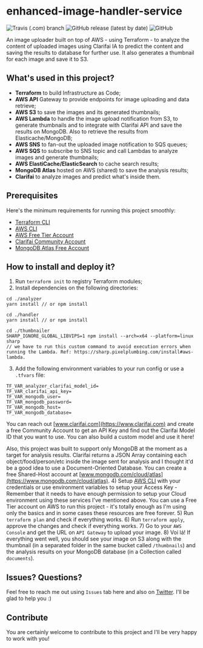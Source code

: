 # enhanced-image-handler-service
![Travis (.com) branch](https://img.shields.io/travis/com/viniciusls/enhanced-image-handler-service/main)
![GitHub release (latest by date)](https://img.shields.io/github/v/release/viniciusls/enhanced-image-handler-service)
![GitHub](https://img.shields.io/github/license/viniciusls/enhanced-image-handler-service)

An image uploader built on top of AWS - using Terraform - to analyze the content of uploaded images using 
Clarifai IA to predict the content and saving the results to database for further use. It also generates a thumbnail 
for each image and save it to S3.

## What's used in this project?
- **Terraform** to build Infrastructure as Code;
- **AWS API** Gateway to provide endpoints for image uploading and data retrieve;
- **AWS S3** to save the images and its generated thumbnails;
- **AWS Lambda** to handle the image upload notification from S3, to generate thumbnails and to integrate with Clarifai API
and save the results on MongoDB. Also to retrieve the results from Elasticache/MongoDB;
- **AWS SNS** to fan-out the uploaded image notification to SQS queues;
- **AWS SQS** to subscribe to SNS topic and call Lambdas to analyze images and generate thumbnails;
- **AWS ElastiCache/ElasticSearch** to cache search results;
- **MongoDB Atlas** hosted on AWS (shared) to save the analysis results;
- **Clarifai** to analyze images and predict what's inside them.

## Prerequisites
Here's the minimum requirements for running this project smoothly:
- [Terraform CLI](https://www.terraform.io/downloads.html)
- [AWS CLI](https://aws.amazon.com/pt/cli/)
- [AWS Free Tier Account](https://aws.amazon.com/pt/free/)
- [Clarifai Community Account](https://portal.clarifai.com/signup)
- [MongoDB Atlas Free Account](https://www.mongodb.com/cloud/atlas/register)

## How to install and deploy it?

1) Run `terraform init` to registry Terraform modules;
2) Install dependencies on the following directories:
```
cd ./analyzer
yarn install // or npm install

cd ./handler
yarn install // or npm install

cd ./thumbnailer
SHARP_IGNORE_GLOBAL_LIBVIPS=1 npm install --arch=x64 --platform=linux sharp 
// we have to run this custom command to avoid execution errors when running the Lambda. Ref: https://sharp.pixelplumbing.com/install#aws-lambda.
```
3) Add the following environment variables to your run config or use a `.tfvars` file:
```
TF_VAR_analyzer_clarifai_model_id=
TF_VAR_clarifai_api_key=
TF_VAR_mongodb_user=
TF_VAR_mongodb_password=
TF_VAR_mongodb_host=
TF_VAR_mongodb_database=
```
You can reach out [www.clarifai.com](https://www.clarifai.com) and create a free Community Account to get 
an API Key and find out the Clarifai Model ID that you want to use. You can also build a custom model and use it here!

Also, this project was built to support only MongoDB at the moment as a target for analysis results. Clarifai returns a 
JSON Array containing each object/food/person/etc inside the image sent for analysis and I thought it'd be a good idea to
use a Document-Oriented Database. You can create a free Shared-Host account at 
[www.mongodb.com/cloud/atlas](https://www.mongodb.com/cloud/atlas).
4) Setup [AWS CLI](https://aws.amazon.com/pt/cli/) with your credentials or use environment variables to setup your Access Key - Remember that it needs to have 
enough permission to setup your Cloud environment using these services I've mentioned above. You can use a Free Tier account on 
AWS to run this project - it's totally enough as I'm using only the basics and in some cases these resources are free forever.
5) Run `terraform plan` and check if everything works.
6) Run `terraform apply`, approve the changes and check if everything works.
7) Go to your `AWS Console` and get the URL on `API Gateway` to upload your image.
8) Voi lá! If everything went well, you should see your image on S3 along with the thumbnail (in a separated folder in the same bucket 
called `/thumbnails`) and the analysis results on your MongoDB database (in a Collection called `documents`).

## Issues? Questions?
Feel free to reach me out using `Issues` tab here and also on [Twitter](https://twitter.com/iviniciusls). I'll be glad to help you :)

## Contribute
You are certainly welcome to contribute to this project and I'll be very happy to work with you!
